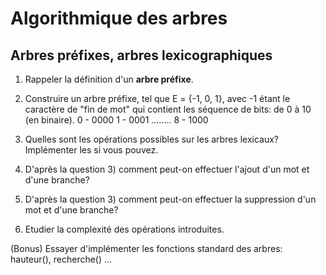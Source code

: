 # Algorithmique des arbres

## Arbres préfixes, arbres lexicographiques

1) Rappeler la définition d'un <b>arbre préfixe</b>.

2) Construire un arbre préfixe, tel que E =  {-1, 0, 1}, avec -1 étant le caractère de "fin de mot" qui contient les séquence de bits:
   de 0 à 10 (en binaire).
   0 - 0000
   1 - 0001
   ........
   8 - 1000

3) Quelles sont les opérations possibles sur les arbres lexicaux?
  Implémenter les si vous pouvez.

4) D'après la question 3) comment peut-on effectuer l'ajout d'un mot et d'une branche?

5) D'après la question 3) comment peut-on effectuer la suppression d'un mot et d'une branche?

6) Etudier la complexité des opérations introduites.


(Bonus) Essayer d'implémenter les fonctions standard des arbres: hauteur(), recherche() ...
